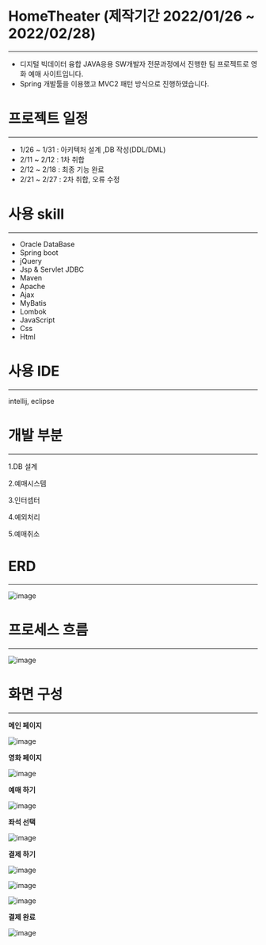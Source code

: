 # HomeTheater (제작기간 2022/01/26 ~ 2022/02/28)
- - -

+ 디지털 빅데이터 융합 JAVA응용 SW개발자 전문과정에서 진행한 팀 프로젝트로 영화 예매 사이트입니다.
+ Spring 개발툴을 이용했고 MVC2 패턴 방식으로 진행하였습니다.
# 프로젝트 일정
- - -
+ 1/26 ~ 1/31 : 아키텍처 설계 ,DB 작성(DDL/DML)
+ 2/11 ~ 2/12 : 1차 취합
+ 2/12 ~ 2/18 : 최종 기능 완료
+ 2/21 ~ 2/27 : 2차 취합, 오류 수정

# 사용 skill
- - -
+ Oracle DataBase
+ Spring boot
+ jQuery
+ Jsp & Servlet JDBC
+ Maven
+ Apache
+ Ajax
+ MyBatis
+ Lombok
+ JavaScript
+ Css
+ Html

# 사용 IDE
- - -
intellij, eclipse

# 개발 부분

- - -

1.DB 설계

2.예매시스템

3.인터셉터 

4.예외처리

5.예매취소
# ERD
- - -
![image](https://user-images.githubusercontent.com/90680271/164666443-e7c75248-b1bf-4cf6-bc6e-465de45f04a8.png)

# 프로세스 흐름

- - -
![image](https://user-images.githubusercontent.com/90680271/164667073-141a3826-e9d3-44a1-90b7-8b1843d34368.png)

# 화면 구성

- - -
**메인 페이지**

![image](https://user-images.githubusercontent.com/90680271/164669306-093760f1-b1c8-443a-81c8-cd8fe047e05d.png)

**영화 페이지**

![image](https://user-images.githubusercontent.com/90680271/164670376-bcbf1279-2035-42aa-b5fd-975717b98530.png)

**예매 하기**

![image](https://user-images.githubusercontent.com/90680271/164673636-20783b09-7509-4f11-9d77-e9b32ab83642.png)

**좌석 선택**
 
![image](https://user-images.githubusercontent.com/90680271/164673717-45808e6e-8c1b-4969-b57b-6b8a71cb0021.png)

**결제 하기**

![image](https://user-images.githubusercontent.com/90680271/164673771-70cf9639-418d-436b-b8f1-04a4ccf8fc5d.png)

![image](https://user-images.githubusercontent.com/90680271/164673854-4d87dbad-0e14-4f04-929f-e3dddf84deaa.png)

![image](https://user-images.githubusercontent.com/90680271/164673891-b97f18de-a296-4280-9069-fbd1123351bf.png)

**결제 완료**

![image](https://user-images.githubusercontent.com/90680271/164673966-04baa150-2f69-42a5-8b14-019f60beaa6a.png)








